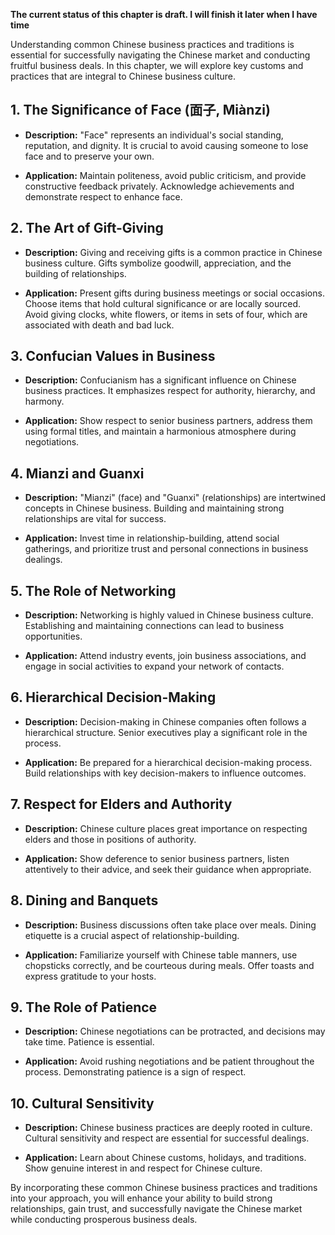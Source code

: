**The current status of this chapter is draft. I will finish it later when I have time**

Understanding common Chinese business practices and traditions is essential for successfully navigating the Chinese market and conducting fruitful business deals. In this chapter, we will explore key customs and practices that are integral to Chinese business culture.

**1. The Significance of Face (面子, Miànzi)**
--------------------------------------------

* **Description:** "Face" represents an individual's social standing, reputation, and dignity. It is crucial to avoid causing someone to lose face and to preserve your own.

* **Application:** Maintain politeness, avoid public criticism, and provide constructive feedback privately. Acknowledge achievements and demonstrate respect to enhance face.

**2. The Art of Gift-Giving**
-----------------------------

* **Description:** Giving and receiving gifts is a common practice in Chinese business culture. Gifts symbolize goodwill, appreciation, and the building of relationships.

* **Application:** Present gifts during business meetings or social occasions. Choose items that hold cultural significance or are locally sourced. Avoid giving clocks, white flowers, or items in sets of four, which are associated with death and bad luck.

**3. Confucian Values in Business**
-----------------------------------

* **Description:** Confucianism has a significant influence on Chinese business practices. It emphasizes respect for authority, hierarchy, and harmony.

* **Application:** Show respect to senior business partners, address them using formal titles, and maintain a harmonious atmosphere during negotiations.

**4. Mianzi and Guanxi**
------------------------

* **Description:** "Mianzi" (face) and "Guanxi" (relationships) are intertwined concepts in Chinese business. Building and maintaining strong relationships are vital for success.

* **Application:** Invest time in relationship-building, attend social gatherings, and prioritize trust and personal connections in business dealings.

**5. The Role of Networking**
-----------------------------

* **Description:** Networking is highly valued in Chinese business culture. Establishing and maintaining connections can lead to business opportunities.

* **Application:** Attend industry events, join business associations, and engage in social activities to expand your network of contacts.

**6. Hierarchical Decision-Making**
-----------------------------------

* **Description:** Decision-making in Chinese companies often follows a hierarchical structure. Senior executives play a significant role in the process.

* **Application:** Be prepared for a hierarchical decision-making process. Build relationships with key decision-makers to influence outcomes.

**7. Respect for Elders and Authority**
---------------------------------------

* **Description:** Chinese culture places great importance on respecting elders and those in positions of authority.

* **Application:** Show deference to senior business partners, listen attentively to their advice, and seek their guidance when appropriate.

**8. Dining and Banquets**
--------------------------

* **Description:** Business discussions often take place over meals. Dining etiquette is a crucial aspect of relationship-building.

* **Application:** Familiarize yourself with Chinese table manners, use chopsticks correctly, and be courteous during meals. Offer toasts and express gratitude to your hosts.

**9. The Role of Patience**
---------------------------

* **Description:** Chinese negotiations can be protracted, and decisions may take time. Patience is essential.

* **Application:** Avoid rushing negotiations and be patient throughout the process. Demonstrating patience is a sign of respect.

**10. Cultural Sensitivity**
----------------------------

* **Description:** Chinese business practices are deeply rooted in culture. Cultural sensitivity and respect are essential for successful dealings.

* **Application:** Learn about Chinese customs, holidays, and traditions. Show genuine interest in and respect for Chinese culture.

By incorporating these common Chinese business practices and traditions into your approach, you will enhance your ability to build strong relationships, gain trust, and successfully navigate the Chinese market while conducting prosperous business deals.
